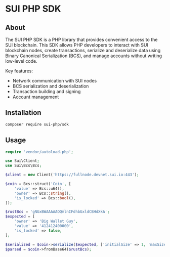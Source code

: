 # SUI PHP SDK

## About

The SUI PHP SDK is a PHP library that provides convenient access to the SUI blockchain. This SDK allows PHP developers to interact with SUI blockchain nodes, create transactions, serialize and deserialize data using Binary Canonical Serialization (BCS), and manage accounts without writing low-level code.

Key features:
- Network communication with SUI nodes
- BCS serialization and deserialization
- Transaction building and signing
- Account management


## Installation

```bash
composer require sui-php/sdk
```

## Usage

```php
require 'vendor/autoload.php';

use Sui\Client;
use Sui\Bcs\Bcs;

$client = new Client('https://fullnode.devnet.sui.io:443');

$coin = Bcs::struct('Coin', [
    'value' => Bcs::u64(),
    'owner' => Bcs::string(),
    'is_locked' => Bcs::bool(),
]);

$rustBcs = 'gNGxBWAAAAAOQmlnIFdhbGxldCBHdXkA';
$expected = [
    'owner' => 'Big Wallet Guy',
    'value' => '412412400000',
    'is_locked' => false,
];

$serialized = $coin->serialize($expected, ['initialSize' => 1, 'maxSize' => 1024]);
$parsed = $coin->fromBase64($rustBcs);
```

